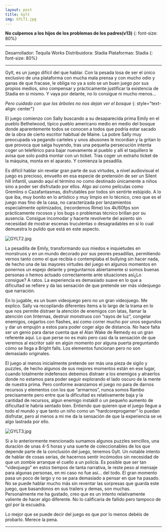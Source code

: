```yaml
---
layout: post
title: Gylt
img: GYLT1.jpg
---
```


  **No culpemos a los hijos de los problemas de los padres(v13)**
   {: font-size: 80%}
  
----

 Desarrollador: Tequila Works
 Distribuidora: Stadia
 Plataformas: Stadia 
  {: font-size: 80%}
 
----

Gylt, es un juego difícil del que hablar. Con la pesada losa de ser el único exclusivo de una plataforma con mucha mala prensa y con mucho odio y ganas de que fracase, le obliga no ya a solo se un buen juego por sus propios medios, sino compensar y prácticamente justificar la existencia de Stadia en si mismo. Y vaya por delante, no lo consigue ni mucho menos… 

 _Pero cuidado con que los árboles no nos dejan ver el bosque_
 {: style="text-align: center"}

El juego comienzo con Sally buscando a su desaparecida prima Emily en el pueblo Bethelwood, típico pueblo americano medio en medio del bosque donde aparentemente todos se conocen a todos que podría estar sacado de la obra de cierto escritor habitual de Maine. La pobre Sally muy preocupada va pegando carteles y unos abusones le incordian y la gritan lo que provoca que salga huyendo, tras una pequeña persecución intenta coger un teleférico para bajar nuevamente al pueblo y allí el taquillero le avisa que solo podrá montar con un ticket. Tras coger un extraño ticket de la máquina, monta en el aparato. Y comienza la pesadilla.

Es difícil hablar sin revelar gran parte de sus virtudes, a nivel audiovisual el juego es precioso, envuelto en esa especie de pretensión de ser un Silent hill infantil, usando aquí el término no como destinado únicamente a niños sino a poder ser disfrutado por ellos. Algo así como películas como Gremlins o Cazafantasmas, disfrutables por todos sin sentirte estúpido. A lo que iba, muy bonito en lo artístico y muy limpio en lo técnico, creo que es el juego mas fino de la casa, no caracterizada por lanzamientos especialmente optimizados, (recordemos Rime) los 4k/60fps son prácticamente rocosos y los bugs o problemas técnico brillan por su ausencia. Consigue incomodar y hacerte revolverte del asiento sin necesidad de mostrar escenas truculentas o desagradables en si lo cual demuestra lo pulido que está en este aspecto. 

![GYLT2.jpg](../../../img/GYLT2.jpg)

La pesadilla de Emily, transformando sus miedos e inquietudes en monstruos y en un mundo decorado por sus peores pesadillas, permitiendo vernos tanto como el que recibía o contemplaba el bullying sin hacer nada, de hecho una de las mayores virtudes del juego en algunos momentos en ponernos un espejo delante y preguntarnos abiertamente si somos buenas personas o hemos actuado correctamente ante situaciones así¿Lo consigue? A ratos. La experiencia es demasiado suave en lo que a dificultad se refiere y da las sensación de que pretende ser más videojuego que narración.

En lo jugable, es un buen videojuego pero no un gran videojuego. Me explico. Sally va recopilando diferentes ítems a lo largo de la trama en lo que nos permite distraer la atención de enemigos con latas, llamar la atención con linternas, destruir monstruos con “rayos de luz”, congelar enemigos, cegarlos con flashes, así como correr mucho por unos segundos y dar un empujón a estos para poder coger algo de distancia. No hace falta ser un genio para darse cuenta que el Alan Wake de Remedy es un gran referente aquí. Lo que perse no es malo pero casi da la sensación de que veremos al escritor salir en algún momento por alguna puerta preguntando cómo se llega a Bright falls. Los elementos funcionan pero no son demasiado originales.

El juego al menos inicialmente pretende ser más una pieza de sigilo y puzzles, de hecho algunos de sus mejores momentos están en ese lugar, cuando totalmente indefensos debemos distraer a los enemigos y atraerlos donde no estamos para poder seguir explorando el lado oscuro de la mente de nuestra prima. Pero conforme avanzamos el juego no para de darnos recursos y elementos con los que “armarnos”, nunca somos Rambo precisamente pero entre que la dificultad es relativamente baja y la cantidad de recursos, algun enemigo instakill o un pequeño aumento de dificultad le habría sentado bien. Entiendo que quieren que el juego llegue a todo el mundo y que tanto un niño como un “hardcoreprogamer” lo puedan disfrutar, pero al menos a mi me da la sensación de que la experiencia se ve algo lastrada por ello.

![GYLT3.jpg](../../../img/GYLT3.jpg)

Si a lo anteriormente mencionado sumamos algunos puzzles sencillos, una duración de unas 4-5 horas y una suerte de coleccionables de los que depende parte de la conclusión del juego, tenemos Gylt. Un notable intento de hablar de cosas serias, de hacernos sentir incómodos sin necesidad de que un zombie arranque el cuello a un policía. Es posible que ser tan “videojuego” en estos tiempos de tanta narrativa, le reste peso al mensaje para algunas personas, en mi caso no fue así… del todo. El gran momento pasa un poco de largo y no se para demasiado a pensar en que ha pasado. No se puede hablar mucho más sin reventar las sorpresas que guarda este juego, que basandonos en sus trailers y demas, son muchas. Personalmente me ha gustado, creo que es un intento relativamente valiente de hacer algo diferente. No lo calificaria de fallido pero tampoco de gol por la escuadra. 

Lo mejor que se puede decir del juego es que por lo menos debéis de probarlo. Merece la pena.

----


